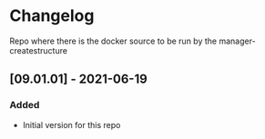 # Changelog
Repo where there is the docker source to be run by the manager-createstructure

## [09.01.01] - 2021-06-19
### Added
- Initial version for this repo
